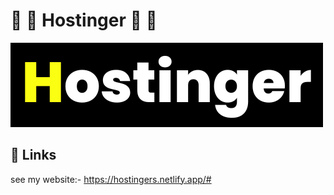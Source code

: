 # :partying_face: :partying_face: Hostinger :partying_face: :partying_face:
![Logo](https://raw.githubusercontent.com/youtanimstar/Hostinger/main/images/Hostinger%20(2)%20(1).png)


## 🔗 Links
see my website:- https://hostingers.netlify.app/#
